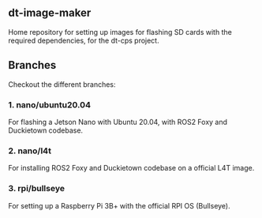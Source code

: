 ## dt-image-maker

Home repository for setting up images for flashing SD cards with the required dependencies, for the dt-cps project.

## Branches

Checkout the different branches:

### 1. nano/ubuntu20.04

For flashing a Jetson Nano with Ubuntu 20.04, with ROS2 Foxy and Duckietown codebase.

### 2. nano/l4t

For installing ROS2 Foxy and Duckietown codebase on a official L4T image.

### 3. rpi/bullseye

For setting up a Raspberry Pi 3B+ with the official RPI OS (Bullseye).
